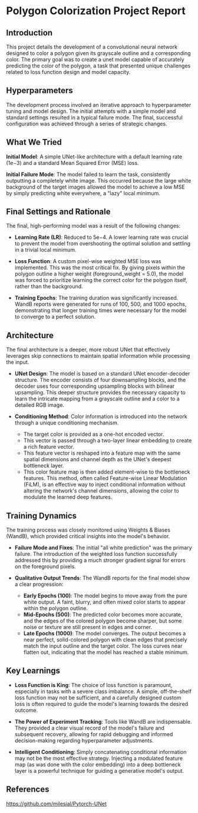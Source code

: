 # Polygon Colorization Project Report

## Introduction

This project details the development of a convolutional neural network designed to color a polygon given its grayscale outline and a corresponding color. The primary goal was to create a unet model capable of accurately predicting the color of the polygon, a task that presented unique challenges related to loss function design and model capacity.

## Hyperparameters

The development process involved an iterative approach to hyperparameter tuning and model design. The initial attempts with a simple model and standard settings resulted in a typical failure mode. The final, successful configuration was achieved through a series of strategic changes.

## What We Tried

**Initial Model**: A simple UNet-like architecture with a default learning rate (1e−3) and a standard Mean Squared Error (MSE) loss.

**Initial Failure Mode**: The model failed to learn the task, consistently outputting a completely white image. This occurred because the large white background of the target images allowed the model to achieve a low MSE by simply predicting white everywhere, a "lazy" local minimum.

## Final Settings and Rationale

The final, high-performing model was a result of the following changes:

- **Learning Rate (LR)**: Reduced to 5e−4. A lower learning rate was crucial to prevent the model from overshooting the optimal solution and settling in a trivial local minimum.

- **Loss Function**: A custom pixel-wise weighted MSE loss was implemented. This was the most critical fix. By giving pixels within the polygon outline a higher weight (foreground_weight = 5.0), the model was forced to prioritize learning the correct color for the polygon itself, rather than the background.

- **Training Epochs**: The training duration was significantly increased. WandB reports were generated for runs of 100, 500, and 1000 epochs, demonstrating that longer training times were necessary for the model to converge to a perfect solution.

## Architecture

The final architecture is a deeper, more robust UNet that effectively leverages skip connections to maintain spatial information while processing the input.

- **UNet Design**: The model is based on a standard UNet encoder-decoder structure. The encoder consists of four downsampling blocks, and the decoder uses four corresponding upsampling blocks with bilinear upsampling. This deeper structure provides the necessary capacity to learn the intricate mapping from a grayscale outline and a color to a detailed RGB image.

- **Conditioning Method**: Color information is introduced into the network through a unique conditioning mechanism.

  - The target color is provided as a one-hot encoded vector.
  - This vector is passed through a two-layer linear embedding to create a rich feature vector.
  - This feature vector is reshaped into a feature map with the same spatial dimensions and channel depth as the UNet's deepest bottleneck layer.
  - This color feature map is then added element-wise to the bottleneck features. This method, often called Feature-wise Linear Modulation (FiLM), is an effective way to inject conditional information without altering the network's channel dimensions, allowing the color to modulate the learned deep features.

## Training Dynamics

The training process was closely monitored using Weights & Biases (WandB), which provided critical insights into the model's behavior.

- **Failure Mode and Fixes**: The initial "all white prediction" was the primary failure. The introduction of the weighted loss function successfully addressed this by providing a much stronger gradient signal for errors on the foreground pixels.

- **Qualitative Output Trends**: The WandB reports for the final model show a clear progression:
  - **Early Epochs (100)**: The model begins to move away from the pure white output. A faint, blurry, and often mixed color starts to appear within the polygon outline.
  - **Mid-Epochs (500)**: The predicted color becomes more accurate, and the edges of the colored polygon become sharper, but some noise or texture are still present in edges and corner.
  - **Late Epochs (1000)**: The model converges. The output becomes a near perfect, solid-colored polygon with clean edges that precisely match the input outline and the target color. The loss curves near flatten out, indicating that the model has reached a stable minimum.

## Key Learnings

- **Loss Function is King**: The choice of loss function is paramount, especially in tasks with a severe class imbalance. A simple, off-the-shelf loss function may not be sufficient, and a carefully designed custom loss is often required to guide the model's learning towards the desired outcome.

- **The Power of Experiment Tracking**: Tools like WandB are indispensable. They provided a clear visual record of the model's failure and subsequent recovery, allowing for rapid debugging and informed decision-making regarding hyperparameter adjustments.

- **Intelligent Conditioning**: Simply concatenating conditional information may not be the most effective strategy. Injecting a modulated feature map (as was done with the color embedding) into a deep bottleneck layer is a powerful technique for guiding a generative model's output.

## References
https://github.com/milesial/Pytorch-UNet
